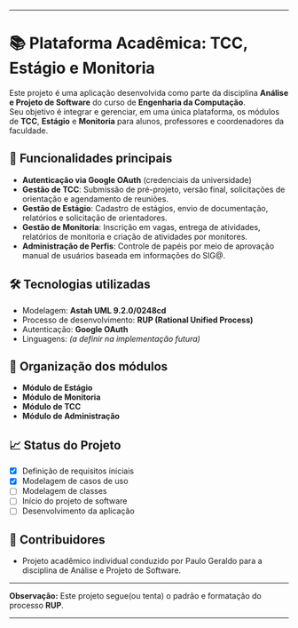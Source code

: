 
---

# 📚 Plataforma Acadêmica: TCC, Estágio e Monitoria

Este projeto é uma aplicação desenvolvida como parte da disciplina **Análise e Projeto de Software** do curso de **Engenharia da Computação**.  
Seu objetivo é integrar e gerenciar, em uma única plataforma, os módulos de **TCC**, **Estágio** e **Monitoria** para alunos, professores e coordenadores da faculdade.

## 📌 Funcionalidades principais
- **Autenticação via Google OAuth** (credenciais da universidade)
- **Gestão de TCC**: Submissão de pré-projeto, versão final, solicitações de orientação e agendamento de reuniões.
- **Gestão de Estágio**: Cadastro de estágios, envio de documentação, relatórios e solicitação de orientadores.
- **Gestão de Monitoria**: Inscrição em vagas, entrega de atividades, relatórios de monitoria e criação de atividades por monitores.
- **Administração de Perfis**: Controle de papéis por meio de aprovação manual de usuários baseada em informações do SIG@.

## 🛠️ Tecnologias utilizadas
- Modelagem: **Astah UML 9.2.0/0248cd**
- Processo de desenvolvimento: **RUP (Rational Unified Process)**
- Autenticação: **Google OAuth**
- Linguagens: *(a definir na implementação futura)*


## 🧩 Organização dos módulos
- **Módulo de Estágio**
- **Módulo de Monitoria**
- **Módulo de TCC**
- **Módulo de Administração**

## 📈 Status do Projeto
- [x] Definição de requisitos iniciais
- [x] Modelagem de casos de uso
- [ ] Modelagem de classes
- [ ] Início do projeto de software
- [ ] Desenvolvimento da aplicação

## 🤝 Contribuidores
- Projeto acadêmico individual conduzido por Paulo Geraldo para a disciplina de Análise e Projeto de Software.

---

**Observação:** Este projeto segue(ou tenta) o padrão e formatação do processo **RUP**.

---
